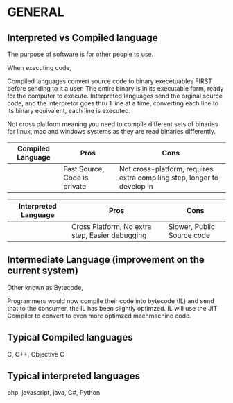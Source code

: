 # GENERAL

## Interpreted vs Compiled language

The purpose of software is for other people to use. 



When executing code, 

Compiled languages convert source code to binary execetuables FIRST before sending to it a user. The entire binary is in its executable form, ready for the computer to execute. 
Interpreted languages send the orginal source code, and the interpretor goes thru 1 line at a time, converting each line to its binary equivalent, each line is executed.

Not cross platform meaning you need to compile different sets of binaries for linux, mac and windows systems as they are read binaries differently. 


| Compiled Language | Pros                        | Cons                                                                    |
|-------------------|-----------------------------|-------------------------------------------------------------------------|
|                   | Fast Source, Code is private | Not cross-platform,  requires extra compiling step,  longer to develop in |


| Interpreted Language | Pros                                            | Cons                        |
|----------------------|-------------------------------------------------|-----------------------------|
|                      | Cross Platform,  No extra step,  Easier debugging | Slower,   Public Source code |






## Intermediate Language (improvement on the current system)
Other known as Bytecode,

Programmers would now compile their code into bytecode (IL) and send that to the consumer, the IL has been slightly optimzed. IL will use the JIT Compiler to convert to even more optimzed machmachine code. 


## Typical Compiled languages
C, C++, Objective C


## Typical interpreted languages
php, javascript, java, C#, Python